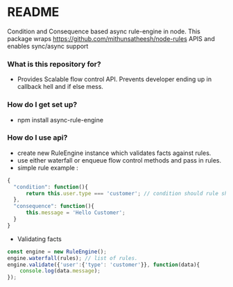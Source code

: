 # README #

Condition and Consequence based async rule-engine in node.
This package wraps https://github.com/mithunsatheesh/node-rules APIS and enables sync/async support

### What is this repository for? ###

* Provides Scalable flow control API. Prevents developer ending up in callback hell and if else mess.


### How do I get set up? ###

* npm install async-rule-engine

### How do I use api? ###

* create new RuleEngine instance which validates facts against rules.
* use either waterfall or enqueue flow control methods and pass in rules.
* simple rule example :
```javascript
{
  "condition": function(){
      return this.user.type === 'customer'; // condition should rule should return a boolean value. if true consequence will be executed. fact object will be available under this 
  },
  "consequence": function(){
      this.message = 'Hello Customer';
  }
}
```
* Validating facts
```javascript
const engine = new RuleEngine();
engine.waterfall(rules); // list of rules.
engine.validate({'user':{'type': 'customer'}}, function(data){
    console.log(data.message);
});
```